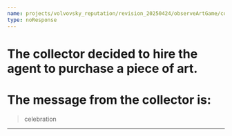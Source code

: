 ```yaml
---
name: projects/volvovsky_reputation/revision_20250424/observeArtGame/collector_asks_for_complex_2.md
type: noResponse
---
```


# The collector decided to hire the agent to purchase a piece of art.

# The message from the collector is:

> celebration

---
